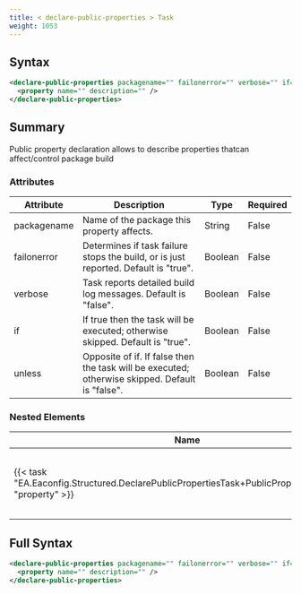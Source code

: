 ```yaml
---
title: < declare-public-properties > Task
weight: 1053
---
```

## Syntax
```xml
<declare-public-properties packagename="" failonerror="" verbose="" if="" unless="">
  <property name="" description="" />
</declare-public-properties>
```
## Summary ##
Public property declaration allows to describe properties thatcan affect/control package build


### Attributes
| Attribute | Description | Type | Required |
| --------- | ----------- | ---- | -------- |
| packagename | Name of the package this property affects. | String | False |
| failonerror | Determines if task failure stops the build, or is just reported. Default is &quot;true&quot;. | Boolean | False |
| verbose | Task reports detailed build log messages.  Default is &quot;false&quot;. | Boolean | False |
| if | If true then the task will be executed; otherwise skipped. Default is &quot;true&quot;. | Boolean | False |
| unless | Opposite of if.  If false then the task will be executed; otherwise skipped. Default is &quot;false&quot;. | Boolean | False |

### Nested Elements
| Name | Description | Type | Required |
| ---- | ----------- | ---- | -------- |
| {{< task "EA.Eaconfig.Structured.DeclarePublicPropertiesTask+PublicPropertyDeclaration" "property" >}}| Public property declaration allows to describe properties | {{< task "EA.Eaconfig.Structured.DeclarePublicPropertiesTask+PublicPropertyDeclaration" >}} | False |

## Full Syntax
```xml
<declare-public-properties packagename="" failonerror="" verbose="" if="" unless="">
  <property name="" description="" />
</declare-public-properties>
```
